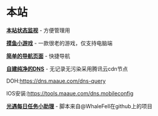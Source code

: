 # 本站

**[本站状态监视](https://monitor.maaue.com/)** - 方便管理用

**[摸鱼小游戏](https://game.maaue.com/A-Dark-Room/)** - 一款很老的游戏，仅支持电脑端

**[简单的导航页面](https://index.maaue.com//)**  - 快捷导航

**[自建纯净的DNS](https://dns.maaue.com/)** - 无记录无污染采用腾讯云cdn节点

DOH:https://dns.maaue.com/dns-query

IOS安装:https://tools.maaue.com/dns.mobileconfig

**[光遇每日任务小助理](https://sky.maaue.com/)** - 脚本来自@WhaleFell在github上的项目
